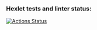 ### Hexlet tests and linter status:
[![Actions Status](https://github.com/Kuze1N/js-react-development-project-12/actions/workflows/hexlet-check.yml/badge.svg)](https://github.com/Kuze1N/js-react-development-project-12/actions)